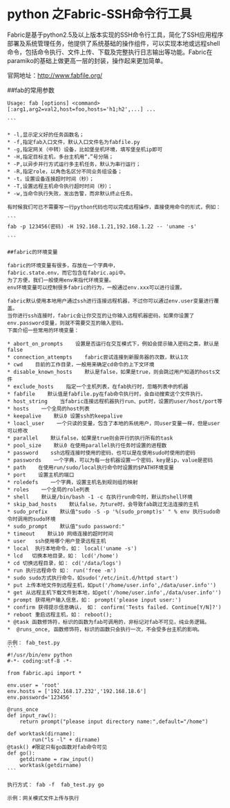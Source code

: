  # python 之Fabric-SSH命令行工具


Fabric是基于python2.5及以上版本实现的SSH命令行工具，简化了SSH应用程序部署及系统管理任务，他提供了系统基础的操作组件，可以实现本地或远程shell命令，包括命令执行、文件上传、下载及完整执行日志输出等功能。Fabric在paramiko的基础上做更高一层的封装，操作起来更加简单。

官网地址：http://www.fabfile.org/

##fab的常用参数
``````
Usage: fab [options] <command>[:arg1,arg2=val2,host=foo,hosts='h1;h2',...] ...

```

* -l,显示定义好的任务函数名；
* -f,指定fab入口文件，默认入口文件名为fabfile.py
* -g,指定网关（中转）设备，比如堡垒机环境，填写堡垒机ip即可
* -H,指定目标主机，多台主机用“，”号分隔；
* -P,以异步并行方式运行多主机任务，默认为串行运行；
* -R,指定role，以角色名区分不同业务组设备；
* -t，设置设备连接超时时间（秒）；
* -T,设置远程主机命令执行超时时间（秒）；
* -w,当命令执行失败，发出告警，而非默认终止任务。

有时候我们可已不需要写一行python代码也可以完成远程操作，直接使用命令的形式，例如：

```
fab -p 123456(密码) -H 192.168.1.21,192.168.1.22 -- 'uname -s'

```

##fabric的环境变量

fabric的环境变量有很多，存放在一个字典中，
fabric.state.env，而它包含在fabric.api中。
为了方便，我们一般使用env来指代环境变量。
env环境变量可以控制很多fabric的行为，一般通过env.xxx可以进行设置。
 
fabric默认使用本地用户通过ssh进行连接远程机器，不过你可以通过env.user变量进行覆盖。
当你进行ssh连接时，fabric会让你交互的让你输入远程机器密码，如果你设置了env.password变量，则就不需要交互的输入密码。
下面介绍一些常用的环境变量：

* abort_on_prompts    设置是否运行在交互模式下，例如会提示输入密码之类，默认是false
* connection_attempts    fabric尝试连接到新服务器的次数，默认1次
* cwd    目前的工作目录，一般用来确定cd命令的上下文环境
* disable_known_hosts    默认是false，如果是true，则会跳过用户知道的hosts文件
* exclude_hosts    指定一个主机列表，在fab执行时，忽略列表中的机器
* fabfile    默认值是fabfile.py在fab命令执行时，会自动搜索这个文件执行。
* host_string    当fabric连接远程机器执行run、put时，设置的user/host/port等
* hosts    一个全局的host列表
* keepalive    默认0 设置ssh的keepalive
* loacl_user    一个只读的变量，包含了本地的系统用户，同user变量一样，但是user可以修改
* parallel    默认false，如果是true则会并行的执行所有的task
* pool_size    默认0 在使用parallel执行任务时设置的进程数
* password    ssh远程连接时使用的密码，也可以是在使用sudo时使用的密码
* passwords    一个字典，可以为每一台机器设置一个密码，key是ip，value是密码
* path    在使用run/sudo/local执行命令时设置的$PATH环境变量
* port    设置主机的端口
* roledefs    一个字典，设置主机名到规则组的映射
* roles    一个全局的role列表
* shell    默认是/bin/bash -1 -c 在执行run命令时，默认的shell环境
* skip_bad_hosts    默认false，为ture时，会导致fab跳过无法连接的主机
* sudo_prefix    默认值"sudo -S -p '%(sudo_prompt)s' " % env 执行sudo命令时调用的sudo环境
* sudo_prompt    默认值"sudo password:"
* timeout    默认10 网络连接的超时时间
* user   ssh使用哪个用户登录远程主机
* local  执行本地命令，如： local('uname -s')
* lcd   切换本地目录，如： lcd('/home')
* cd 切换远程目录，如： cd('/data/logs')
* run 执行远程命令 如： run('free -m')
* sudo sudo方式执行命令，如sudo('/etc/init.d/httpd start')
* put 上传本地文件到远程主机，如put('/home/user.info',/data/user.info'')
* get 从远程主机下载文件到本地，如get('/home/user.info',/data/user.info'')
* prompt 获得用户输入信息，如： prompt('please input user:')
* confirm 获得提示信息确认， 如： confirm('Tests failed. Continue[Y/N]?')
* reboot 重启远程主机，如： reboot();
* @task 函数修饰符，标识的函数为fab可调用的，非标记对fab不可见，纯业务逻辑。
*  @runs_once, 函数修饰符，标识的函数只会执行一次，不会受多台主机的影响。

示例： fab_test.py
```
#!/usr/bin/env python
#-*- coding:utf-8 -*-

from fabric.api import *

env.user = 'root'
env.hosts = ['192.168.17.232','192.168.18.6']
env.password='123456'

@runs_once
def input_raw():
    return prompt("please input directory name:",default="/home")

def worktask(dirname):
        run("ls -l" + dirname)
@task() #限定只有go函数对fab命令可见
def go():
    getdirname = raw_input()
    worktask(getdirname)
```

执行方式： fab -f  fab_test.py go

示例：网关模式文件上传与执行


